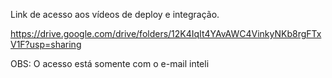 Link de acesso aos vídeos de deploy e integração.

https://drive.google.com/drive/folders/12K4IqIt4YAvAWC4VinkyNKb8rgFTxV1F?usp=sharing

OBS: O acesso está somente com o e-mail inteli
